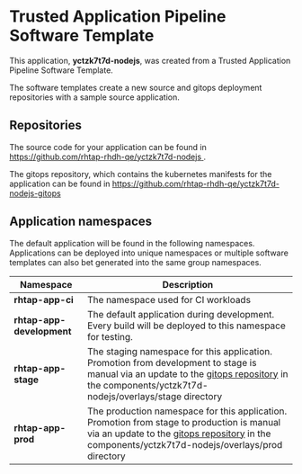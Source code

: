 # Trusted Application Pipeline Software Template

This application, **yctzk7t7d-nodejs**, was created from a Trusted Application Pipeline Software Template.

The software templates create a new source and gitops deployment repositories with a sample source application. 

## Repositories

The source code for your application can be found in [https://github.com/rhtap-rhdh-qe/yctzk7t7d-nodejs ](https://github.com/rhtap-rhdh-qe/yctzk7t7d-nodejs ).
 
The gitops repository, which contains the kubernetes manifests for the application can be found in 
[https://github.com/rhtap-rhdh-qe/yctzk7t7d-nodejs-gitops ](https://github.com/rhtap-rhdh-qe/yctzk7t7d-nodejs-gitops ) 

## Application namespaces 

The default application will be found in the following namespaces. Applications can be deployed into unique namespaces or multiple software templates can also bet generated into the same group namespaces.  

|  Namespace   |  Description   |  
| -------- | -------- |
| **rhtap-app-ci** | The namespace used for CI workloads |
| **rhtap-app-development** | The default application during development. Every build will be deployed to this namespace for testing. |
| **rhtap-app-stage** | The staging namespace for this application. Promotion from development to stage is manual via an update to the [gitops repository](https://github.com/rhtap-rhdh-qe/yctzk7t7d-nodejs-gitops ) in the components/yctzk7t7d-nodejs/overlays/stage directory |
| **rhtap-app-prod** | The production namespace for this application. Promotion from stage to production is manual via an update to the [gitops repository](https://github.com/rhtap-rhdh-qe/yctzk7t7d-nodejs-gitops ) in the components/yctzk7t7d-nodejs/overlays/prod directory |